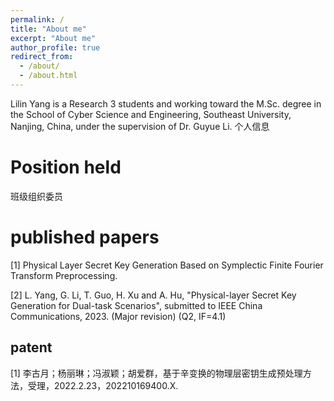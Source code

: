 ```yaml
---
permalink: /
title: "About me"
excerpt: "About me"
author_profile: true
redirect_from: 
  - /about/
  - /about.html
---
```


Lilin Yang  is a Research 3 students and working toward the M.Sc. degree in the School of Cyber Science and Engineering, Southeast University, Nanjing, China, under the supervision of Dr. Guyue Li. 
个人信息

Position held
======
班级组织委员

published papers
======
[1] Physical Layer Secret Key Generation Based on Symplectic Finite Fourier Transform Preprocessing.

[2] L. Yang, G. Li, T. Guo, H. Xu and A. Hu, "Physical-layer Secret Key Generation for Dual-task Scenarios", submitted to IEEE China Communications, 2023. (Major revision) (Q2, IF=4.1)


patent
------
[1] 李古月；杨丽琳；冯淑颖；胡爱群，基于辛变换的物理层密钥生成预处理方法，受理，2022.2.23，202210169400.X.



